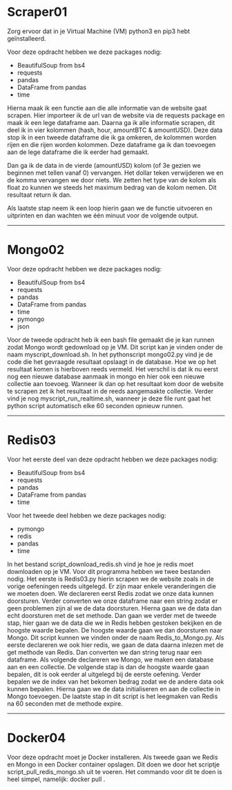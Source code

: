 # Scraper01

Zorg ervoor dat in je Virtual Machine (VM) python3 en pip3 hebt geïnstalleerd. 

Voor deze opdracht hebben we deze packages nodig:
- BeautifulSoup from bs4 
- requests
- pandas
- DataFrame from pandas
- time

Hierna maak ik een functie aan die alle informatie van de website gaat scrapen.
Hier importeer ik de url van de website via de requests package en maak ik een lege dataframe aan.
Daarna ga ik alle informatie scrapen, dit deel ik in vier kolommen (hash, hour, amountBTC & amountUSD). 
Deze data stop ik in een tweede dataframe die ik ga omkeren, de kolommen worden rijen en die rijen worden kolommen. Deze dataframe ga ik dan toevoegen aan de lege dataframe die ik eerder had gemaakt. 

Dan ga ik de data in de vierde (amountUSD) kolom (of 3e gezien we beginnen met tellen vanaf 0) vervangen. Het dollar teken verwijderen we en de komma vervangen we door niets. We zetten het type van de kolom als float zo kunnen we steeds het maximum bedrag van de kolom nemen. Dit resultaat return ik dan. 

Als laatste stap neem ik een loop hierin gaan we de functie uitvoeren en uitprinten en dan wachten we één minuut voor de volgende output. 

---------------------------------------------------------------------------------------------------------------------------------------------------------------------------------

# Mongo02

Voor deze opdracht hebben we deze packages nodig:
- BeautifulSoup from bs4
- requests
- pandas
- DataFrame from pandas
- time
- pymongo
- json

Voor de tweede opdracht heb ik een bash file gemaakt die je kan runnen zodat Mongo wordt gedownload op je VM. Dit script kan je vinden onder de naam myscript_download.sh. In het pythonscript mongo02.py vind je de code die het gevraagde resultaat opslaagt in de database. Hoe we op het resultaat komen is hierboven reeds vermeld. Het verschil is dat ik nu eerst nog een nieuwe database aanmaak in mongo en hier ook een nieuwe collectie aan toevoeg. Wanneer ik dan op het resultaat kom door de website te scrapen zet ik het resultaat in de reeds aangemaakte collectie. Verder vind je nog myscript_run_realtime.sh, wanneer je deze file runt gaat het python script automatisch elke 60 seconden opnieuw runnen.

---------------------------------------------------------------------------------------------------------------------------------------------------------------------------------

# Redis03

Voor het eerste deel van deze opdracht hebben we deze packages nodig:
- BeautifulSoup from bs4
- requests
- pandas
- DataFrame from pandas
- time

Voor het tweede deel hebben we deze packages nodig:
- pymongo
- redis
- pandas
- time

In het bestand script_download_redis.sh vind je hoe je redis moet downloaden op je VM. Voor dit programma hebben we twee bestanden nodig. Het eerste is Redis03.py hierin scrapen we de website zoals in de vorige oefeningen reeds uitgelegd. Er zijn maar enkele veranderingen die we moeten doen. We declareren eerst Redis zodat we onze data kunnen doorsturen. Verder converten we onze dataframe naar een string zodat er geen problemen zijn al we de data doorsturen. Hierna gaan we de data dan echt doorsturen met de set methode.
Dan gaan we verder met de tweede stap, hier gaan we de data die we in Redis hebben gestoken bekijken en de hoogste waarde bepalen. De hoogste waarde gaan we dan doorsturen naar Mongo. Dit script kunnen we vinden onder de naam Redis_to_Mongo.py. Als eerste declareren we ook hier redis, we gaan de data daarna inlezen met de get methode van Redis. Dan converten we dan string terug naar een dataframe. Als volgende declareren we Mongo, we maken een database aan en een collectie. De volgende stap is dan de hoogste waarde gaan bepalen, dit is ook eerder al uitgelegd bij de eerste oefening. Verder bepalen we de index van het bekomen bedrag zodat we de andere data ook kunnen bepalen. Hierna gaan we de data initialiseren en aan de collectie in Mongo toevoegen. De laatste stap in dit script is het leegmaken van Redis na 60 seconden met de methode expire.

---------------------------------------------------------------------------------------------------------------------------------------------------------------------------------

# Docker04
Voor deze opdracht moet je Docker installeren.
Als tweede gaan we Redis en Mongo in een Docker container opslagen. Dit doen we door het scriptje script_pull_redis_mongo.sh uit te voeren. Het commando voor dit te doen is heel simpel, namelijk: docker pull <programma>.
